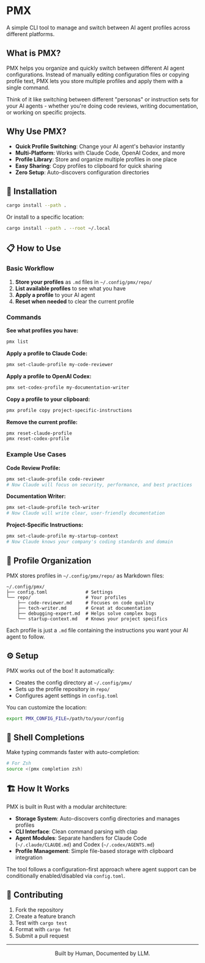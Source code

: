 # PMX

A simple CLI tool to manage and switch between AI agent profiles across different platforms.

## What is PMX?

PMX helps you organize and quickly switch between different AI agent configurations. Instead of manually editing configuration files or copying profile text, PMX lets you store multiple profiles and apply them with a single command.

Think of it like switching between different "personas" or instruction sets for your AI agents - whether you're doing code reviews, writing documentation, or working on specific projects.

## Why Use PMX?

- **Quick Profile Switching**: Change your AI agent's behavior instantly
- **Multi-Platform**: Works with Claude Code, OpenAI Codex, and more
- **Profile Library**: Store and organize multiple profiles in one place
- **Easy Sharing**: Copy profiles to clipboard for quick sharing
- **Zero Setup**: Auto-discovers configuration directories

## 🚀 Installation

```bash
cargo install --path .
```

Or install to a specific location:
```bash
cargo install --path . --root ~/.local
```

## 📋 How to Use

### Basic Workflow

1. **Store your profiles** as `.md` files in `~/.config/pmx/repo/`
2. **List available profiles** to see what you have
3. **Apply a profile** to your AI agent
4. **Reset when needed** to clear the current profile

### Commands

**See what profiles you have:**
```bash
pmx list
```

**Apply a profile to Claude Code:**
```bash
pmx set-claude-profile my-code-reviewer
```

**Apply a profile to OpenAI Codex:**
```bash
pmx set-codex-profile my-documentation-writer
```

**Copy a profile to your clipboard:**
```bash
pmx profile copy project-specific-instructions
```

**Remove the current profile:**
```bash
pmx reset-claude-profile
pmx reset-codex-profile
```

### Example Use Cases

**Code Review Profile:**
```bash
pmx set-claude-profile code-reviewer
# Now Claude will focus on security, performance, and best practices
```

**Documentation Writer:**
```bash
pmx set-claude-profile tech-writer
# Now Claude will write clear, user-friendly documentation
```

**Project-Specific Instructions:**
```bash
pmx set-claude-profile my-startup-context
# Now Claude knows your company's coding standards and domain
```

## 📁 Profile Organization

PMX stores profiles in `~/.config/pmx/repo/` as Markdown files:

```
~/.config/pmx/
├── config.toml              # Settings
└── repo/                    # Your profiles
    ├── code-reviewer.md     # Focuses on code quality
    ├── tech-writer.md       # Great at documentation
    ├── debugging-expert.md  # Helps solve complex bugs
    └── startup-context.md   # Knows your project specifics
```

Each profile is just a `.md` file containing the instructions you want your AI agent to follow.

## ⚙️ Setup

PMX works out of the box! It automatically:
- Creates the config directory at `~/.config/pmx/`
- Sets up the profile repository in `repo/`
- Configures agent settings in `config.toml`

You can customize the location:
```bash
export PMX_CONFIG_FILE=/path/to/your/config
```

## 🔧 Shell Completions

Make typing commands faster with auto-completion:

```bash
# For Zsh
source <(pmx completion zsh)
```

## 🏗️ How It Works

PMX is built in Rust with a modular architecture:

- **Storage System**: Auto-discovers config directories and manages profiles
- **CLI Interface**: Clean command parsing with clap
- **Agent Modules**: Separate handlers for Claude Code (`~/.claude/CLAUDE.md`) and Codex (`~/.codex/AGENTS.md`)
- **Profile Management**: Simple file-based storage with clipboard integration

The tool follows a configuration-first approach where agent support can be conditionally enabled/disabled via `config.toml`.

## 🤝 Contributing

1. Fork the repository
2. Create a feature branch
3. Test with `cargo test`
4. Format with `cargo fmt`
5. Submit a pull request

---

<div align="center">
Built by Human, Documented by LLM.
</div>
